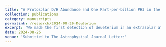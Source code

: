 ```yaml
---
title: "A Protosolar D/H Abundance and One Part-per-billion PH3 in the Coldest Brown Dwarf"
collection: publications
category: manuscripts
permalink: /research/2024-08-26-Deuterium
excerpt: 'We made the first detection of deueterium in an extrasolar atmosphere through the detection of deuterated methane and constrain a one part-per-billion abundance of phosphine in WISE 0855. We performed a suite of retrievals on two independant JWST NIRSpec G395M spectra of the object and preform cross correlation analyses to confirm our findings.'
date: 2024-08-26
venue: 'Submitted to The Astrophysical Journal Letters'
---
```

